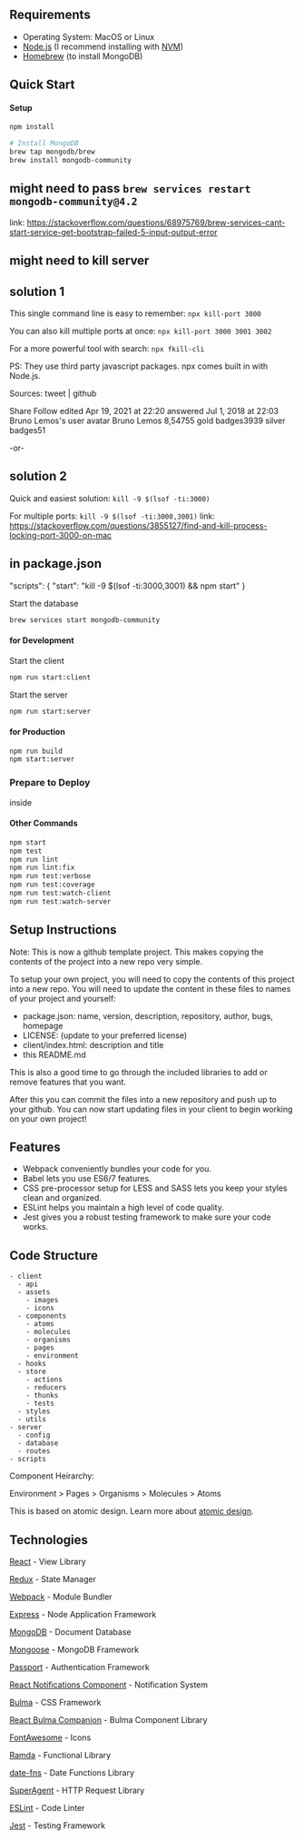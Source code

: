 ## Requirements

* Operating System: MacOS or Linux
* [Node.js](https://nodejs.org/) (I recommend installing with [NVM](https://github.com/nvm-sh/nvm))
* [Homebrew](https://brew.sh) (to install MongoDB)

## Quick Start

#### Setup

```bash
npm install

# Install MongoDB
brew tap mongodb/brew
brew install mongodb-community
```
## might need to pass `brew services restart mongodb-community@4.2`
link: https://stackoverflow.com/questions/68975769/brew-services-cant-start-service-get-bootstrap-failed-5-input-output-error

## might need to kill server 
## solution 1
This single command line is easy to remember:
`npx kill-port 3000`

You can also kill multiple ports at once:
`npx kill-port 3000 3001 3002`

For a more powerful tool with search:
`npx fkill-cli`

PS: They use third party javascript packages. npx comes built in with Node.js.

Sources: tweet | github

Share
Follow
edited Apr 19, 2021 at 22:20
answered Jul 1, 2018 at 22:03
Bruno Lemos's user avatar
Bruno Lemos
8,54755 gold badges3939 silver badges51

-or-
## solution 2
Quick and easiest solution:
`kill -9 $(lsof -ti:3000)`

For multiple ports:
`kill -9 $(lsof -ti:3000,3001)`
link: https://stackoverflow.com/questions/3855127/find-and-kill-process-locking-port-3000-on-mac

## in package.json
"scripts": {
   "start": "kill -9 $(lsof -ti:3000,3001) && npm start"
}

Start the database
```bash
brew services start mongodb-community
```

#### for Development

Start the client
```bash
npm run start:client
```

Start the server
```bash
npm run start:server
```

#### for Production

```bash
npm run build
npm start:server
```

### Prepare to Deploy
inside 

#### Other Commands

```bash
npm start
npm test
npm run lint
npm run lint:fix
npm run test:verbose
npm run test:coverage
npm run test:watch-client
npm run test:watch-server
```

## Setup Instructions

Note: This is now a github template project. This makes copying the contents of the project
into a new repo very simple.

To setup your own project, you will need to copy the contents of this project into a new repo.
You will need to update the content in these files to names of your project and yourself:

* package.json: name, version, description, repository, author, bugs, homepage
* LICENSE: (update to your preferred license)
* client/index.html: description and title
* this README.md

This is also a good time to go through the included libraries to add or remove features that you want.

After this you can commit the files into a new repository and push up to your github.
You can now start updating files in your client to begin working on your own project!

## Features

* Webpack conveniently bundles your code for you.
* Babel lets you use ES6/7 features.
* CSS pre-processor setup for LESS and SASS lets you keep your styles clean and organized.
* ESLint helps you maintain a high level of code quality.
* Jest gives you a robust testing framework to make sure your code works.

## Code Structure

```
- client
  - api
  - assets
    - images
    - icons
  - components
    - atoms
    - molecules
    - organisms
    - pages
    - environment
  - hooks
  - store
    - actions
    - reducers
    - thunks
    - tests
  - styles
  - utils
- server
  - config
  - database
  - routes
- scripts
```

Component Heirarchy:

Environment > Pages > Organisms > Molecules > Atoms

This is based on atomic design. Learn more about [atomic design](http://bradfrost.com/blog/post/atomic-web-design/).

## Technologies

[React](https://facebook.github.io/react/) - View Library

[Redux](http://redux.js.org/) - State Manager

[Webpack](https://webpack.github.io/) - Module Bundler

[Express](http://expressjs.com/) - Node Application Framework

[MongoDB](https://www.mongodb.com/) - Document Database

[Mongoose](http://mongoosejs.com/) - MongoDB Framework

[Passport](http://www.passportjs.org/) - Authentication Framework

[React Notifications Component](https://teodosii.github.io/react-notifications-component/) - Notification System

[Bulma](http://bulma.io/) - CSS Framework

[React Bulma Companion](https://github.com/djizco/react-bulma-companion) - Bulma Component Library

[FontAwesome](http://fontawesome.io/) - Icons

[Ramda](http://ramdajs.com/) - Functional Library

[date-fns](https://date-fns.org/) - Date Functions Library

[SuperAgent](https://github.com/visionmedia/superagent) - HTTP Request Library

[ESLint](http://eslint.org/) - Code Linter

[Jest](https://jestjs.io/) - Testing Framework
